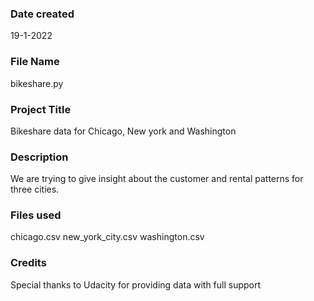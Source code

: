 ### Date created
19-1-2022

### File Name
bikeshare.py

### Project Title
Bikeshare data for Chicago, New york and Washington

### Description
We are trying to give insight about the customer and rental patterns for three cities.

### Files used
chicago.csv
new_york_city.csv 
washington.csv

### Credits
Special thanks to Udacity for providing data with full support